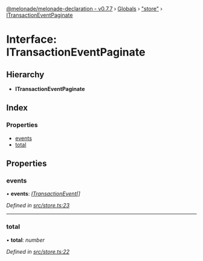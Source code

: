 [@melonade/melonade-declaration - v0.7.7](../README.md) › [Globals](../globals.md) › ["store"](../modules/_store_.md) › [ITransactionEventPaginate](_store_.itransactioneventpaginate.md)

# Interface: ITransactionEventPaginate

## Hierarchy

* **ITransactionEventPaginate**

## Index

### Properties

* [events](_store_.itransactioneventpaginate.md#events)
* [total](_store_.itransactioneventpaginate.md#total)

## Properties

###  events

• **events**: *[ITransactionEvent](_event_.itransactionevent.md)[]*

*Defined in [src/store.ts:23](https://github.com/devit-tel/melonade-declaration/blob/3e3ea40/src/store.ts#L23)*

___

###  total

• **total**: *number*

*Defined in [src/store.ts:22](https://github.com/devit-tel/melonade-declaration/blob/3e3ea40/src/store.ts#L22)*
